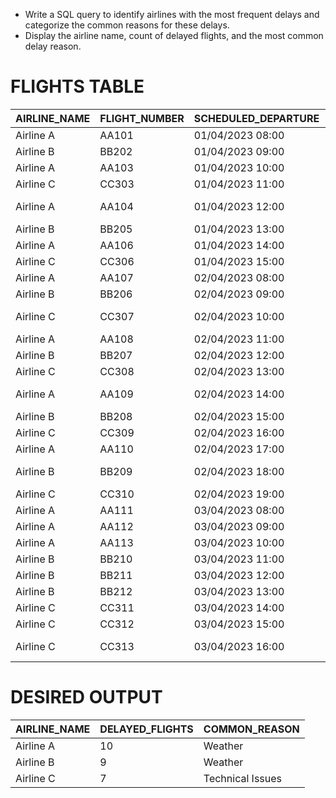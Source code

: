 - Write a SQL query to identify airlines with the most frequent delays and categorize the common reasons for these delays. 
- Display the airline name, count of delayed flights, and the most common delay reason.

# FLIGHTS TABLE
|AIRLINE_NAME|FLIGHT_NUMBER|SCHEDULED_DEPARTURE|ACTUAL_DEPARTURE|DELAY_REASON       |
|------------|-------------|-------------------|----------------|-------------------|
|Airline A   |AA101        |01/04/2023 08:00   |01/04/2023 08:30|Weather            |
|Airline B   |BB202        |01/04/2023 09:00   |01/04/2023 09:45|Technical Issues   |
|Airline A   |AA103        |01/04/2023 10:00   |01/04/2023 10:15|Operational        |
|Airline C   |CC303        |01/04/2023 11:00   |01/04/2023 11:00| -                 |
|Airline A   |AA104        |01/04/2023 12:00   |01/04/2023 12:50|Air Traffic Control|
|Airline B   |BB205        |01/04/2023 13:00   |01/04/2023 13:30|Weather            |
|Airline A   |AA106        |01/04/2023 14:00   |01/04/2023 14:05| -                 |
|Airline C   |CC306        |01/04/2023 15:00   |01/04/2023 15:20|Technical Issues   |
|Airline A   |AA107        |02/04/2023 08:00   |02/04/2023 08:20|Operational        |
|Airline B   |BB206        |02/04/2023 09:00   |02/04/2023 09:35|Weather            |
|Airline C   |CC307        |02/04/2023 10:00   |02/04/2023 10:30|Air Traffic Control|
|Airline A   |AA108        |02/04/2023 11:00   |02/04/2023 11:45|Technical Issues   |
|Airline B   |BB207        |02/04/2023 12:00   |02/04/2023 12:25|Operational        |
|Airline C   |CC308        |02/04/2023 13:00   |02/04/2023 13:15|Weather            |
|Airline A   |AA109        |02/04/2023 14:00   |02/04/2023 14:30|Air Traffic Control|
|Airline B   |BB208        |02/04/2023 15:00   |02/04/2023 15:40|Technical Issues   |
|Airline C   |CC309        |02/04/2023 16:00   |02/04/2023 16:20|Operational        |
|Airline A   |AA110        |02/04/2023 17:00   |02/04/2023 17:15|Weather            |
|Airline B   |BB209        |02/04/2023 18:00   |02/04/2023 18:30|Air Traffic Control|
|Airline C   |CC310        |02/04/2023 19:00   |02/04/2023 19:05| -                 |
|Airline A   |AA111        |03/04/2023 08:00   |03/04/2023 08:20|Weather            |
|Airline A   |AA112        |03/04/2023 09:00   |03/04/2023 09:30|Weather            |
|Airline A   |AA113        |03/04/2023 10:00   |03/04/2023 10:10|Operational        |
|Airline B   |BB210        |03/04/2023 11:00   |03/04/2023 11:15|Technical Issues   |
|Airline B   |BB211        |03/04/2023 12:00   |03/04/2023 12:30|Weather            |
|Airline B   |BB212        |03/04/2023 13:00   |03/04/2023 13:05|Weather            |
|Airline C   |CC311        |03/04/2023 14:00   |03/04/2023 14:25|Technical Issues   |
|Airline C   |CC312        |03/04/2023 15:00   |03/04/2023 15:30|Technical Issues   |
|Airline C   |CC313        |03/04/2023 16:00   |03/04/2023 16:10|Air Traffic Control|

# DESIRED OUTPUT
|AIRLINE_NAME|DELAYED_FLIGHTS|COMMON_REASON   |
|------------|---------------|----------------|
|Airline A   |10             |Weather         |
|Airline B   |9              |Weather         |
|Airline C   |7              |Technical Issues|
